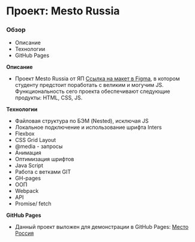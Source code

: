 # Проект: Mesto Russia

### Обзор
* Описание
* Технологии
* GitHub Pages

**Описание**
* Проект Mesto Russia от ЯП [Ссылка на макет в Figma](https://www.figma.com/file/2cn9N9jSkmxD84oJik7xL7/JavaScript.-Sprint-4?node-id=0%3A1), в котором студенту предстоит поработать с великим и могучим JS. Функциональность сего проекта обеспечивают следующие продукты: HTML, CSS, JS. 

**Технологии**
* Файловая структура по БЭМ (Nested), исключая JS
* Локальное подключение и использование шрифта Inters
* Flexbox
* CSS Grid Layout
* @media - запросы
* Анимация
* Оптимизация шрифтов
* Java Script
* Работа с ветками GIT
* GH-pages
* ООП
* Webpack
* API
* Promise/ fetch


**GitHub Pages**
* Данный проект выложен для демонстрации в GitHub Pages: <a href="https://IgorSmirnof.github.io/mesto">Место Россия<a/>



